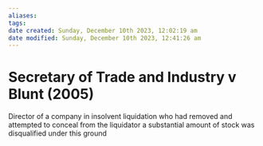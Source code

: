 ```yaml
---
aliases: 
tags: 
date created: Sunday, December 10th 2023, 12:02:19 am
date modified: Sunday, December 10th 2023, 12:41:26 am
---
```


# Secretary of Trade and Industry v Blunt (2005)

Director of a company in insolvent liquidation who had removed and attempted to conceal from the liquidator a substantial amount of stock was disqualified under this ground

